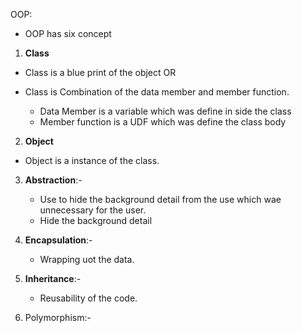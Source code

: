 OOP:
- OOP has six concept

1. **Class**
- Class is a blue print of the object
OR
- Class is Combination of the data member and member function.

    - Data Member is a variable which was define in side the class
    - Member function is a UDF which was define the class body

2. **Object**
- Object is a instance of the class.
  
3. **Abstraction**:- 
    - Use to hide the background detail from the use which wae unnecessary for the user.
    - Hide the background detail
  
4. **Encapsulation**:-
    - Wrapping uot the data.
     
5. **Inheritance**:-
   - Reusability of the code.
  
6. Polymorphism:-